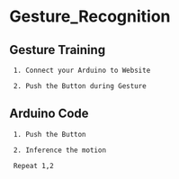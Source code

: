 # Gesture_Recognition
  ## Gesture Training 
     1. Connect your Arduino to Website
     
     2. Push the Button during Gesture

  ## Arduino Code
     1. Push the Button
     
     2. Inference the motion

     Repeat 1,2  
     
